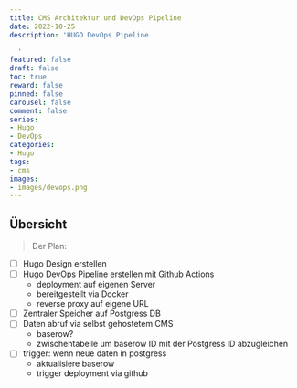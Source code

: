 ```yaml
---
title: CMS Architektur und DevOps Pipeline
date: 2022-10-25
description: 'HUGO DevOps Pipeline

  '
featured: false
draft: false
toc: true
reward: false
pinned: false
carousel: false
comment: false
series:
- Hugo
- DevOps
categories:
- Hugo
tags:
- cms
images:
- images/devops.png
---
```


## Übersicht

> Der Plan:

- [ ] Hugo Design erstellen
- [ ] Hugo DevOps Pipeline erstellen mit Github Actions
  - deployment auf eigenen Server
  - bereitgestellt via Docker
  - reverse proxy auf eigene URL
- [ ] Zentraler Speicher auf Postgress DB
- [ ] Daten abruf via selbst gehostetem CMS
  - baserow?
  - zwischentabelle um baserow ID mit der Postgress ID abzugleichen
- [ ] trigger: wenn neue daten in postgress
  - aktualisiere baserow
  - trigger deployment via github
